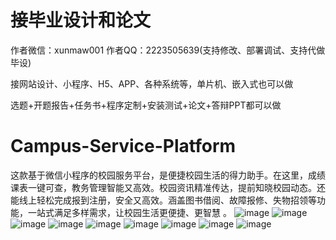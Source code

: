 # 接毕业设计和论文
作者微信：xunmaw001  作者QQ：2223505639(支持修改、部署调试、支持代做毕设)

接网站设计、小程序、H5、APP、各种系统等，单片机、嵌入式也可以做

选题+开题报告+任务书+程序定制+安装测试+论文+答辩PPT都可以做
# Campus-Service-Platform
这款基于微信小程序的校园服务平台，是便捷校园生活的得力助手。在这里，成绩课表一键可查，教务管理智能又高效。校园资讯精准传达，提前知晓校园动态。还能线上轻松完成报到注册，安全又高效。涵盖图书借阅、故障报修、失物招领等功能，一站式满足多样需求，让校园生活更便捷、更智慧 。 
![image](https://github.com/user-attachments/assets/b04647c7-5966-47e0-aa16-3d6c5b576c36)
![image](https://github.com/user-attachments/assets/41a16ae7-aa8a-4b4e-919c-2c135f6dd105)
![image](https://github.com/user-attachments/assets/5196ad9b-3817-4e74-8bd5-b5bbdd1fece6)
![image](https://github.com/user-attachments/assets/c98b5f04-5f6c-4082-9f4a-f144eb3dc8c8)
![image](https://github.com/user-attachments/assets/69dd81e0-ce86-4098-8439-ff730b180fe7)
![image](https://github.com/user-attachments/assets/09a3d840-f81a-4d5b-9de5-045f0ee2b273)
![image](https://github.com/user-attachments/assets/7903521e-a6cd-4bde-935a-b2f69e76c699)
![image](https://github.com/user-attachments/assets/d1f8c13b-3690-41cc-9607-a99d88a1c22f)
![image](https://github.com/user-attachments/assets/84c79eb0-7a0a-46d1-87dd-b4cf1644a8b2)
